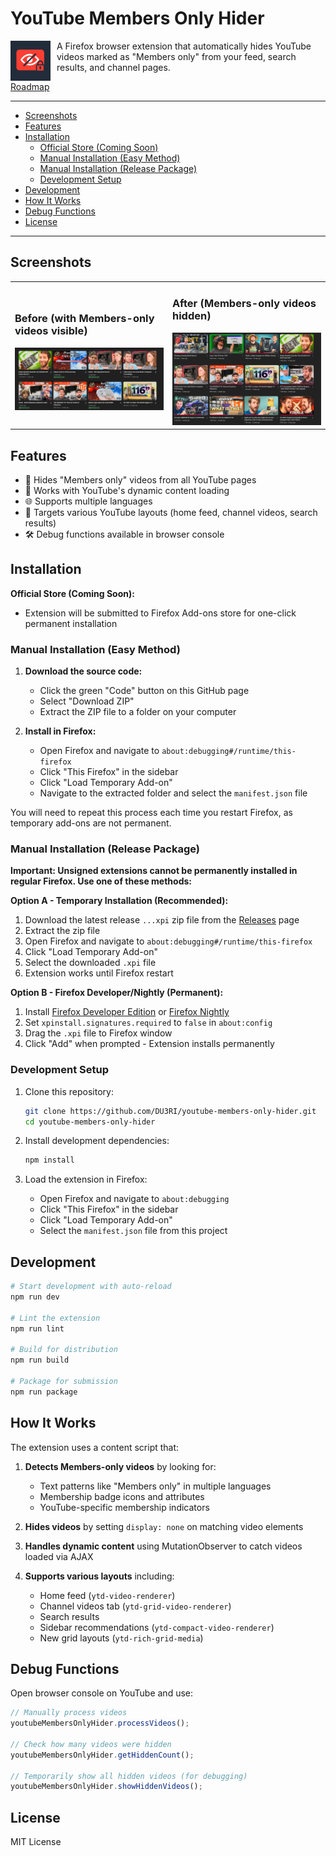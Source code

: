 # YouTube Members Only Hider

<img src="icons/android-chrome-192x192.png" alt="YouTube Members Only Hider Icon" width="64" height="64" align="left" style="margin-right: 10px;">

A Firefox browser extension that automatically hides YouTube videos marked as "Members only" from your feed, search results, and channel pages.

[Roadmap](https://github.com/users/DU3RI/projects/1)
<br clear="left"/>

---

- [Screenshots](#screenshots)
- [Features](#features)
- [Installation](#installation)
   - [Official Store (Coming Soon)](#official-store-coming-soon)
   - [Manual Installation (Easy Method)](#manual-installation-easy-method)
   - [Manual Installation (Release Package)](#manual-installation-release-package)
   - [Development Setup](#development-setup)
- [Development](#development)
- [How It Works](#how-it-works)
- [Debug Functions](#debug-functions)
- [License](#license)

---

## Screenshots

<table>
<tr>
<td width="50%">
<h3>Before (with Members-only videos visible)</h3>
<img src="images/before.png" alt="Before - Members-only videos visible" width="100%">
</td>
<td width="50%">
<h3>After (Members-only videos hidden)</h3>
<img src="images/after.png" alt="After - Members-only videos hidden" width="100%">
</td>
</tr>
</table>

## Features

- 🚫 Hides "Members only" videos from all YouTube pages
- 🔄 Works with YouTube's dynamic content loading
- 🌐 Supports multiple languages
- 🎯 Targets various YouTube layouts (home feed, channel videos, search results)
- 🛠️ Debug functions available in browser console


## Installation

**Official Store (Coming Soon):**
- Extension will be submitted to Firefox Add-ons store for one-click permanent installation

### Manual Installation (Easy Method)

1. **Download the source code:**
   - Click the green "Code" button on this GitHub page
   - Select "Download ZIP"
   - Extract the ZIP file to a folder on your computer

2. **Install in Firefox:**
   - Open Firefox and navigate to `about:debugging#/runtime/this-firefox`
   - Click "This Firefox" in the sidebar
   - Click "Load Temporary Add-on"
   - Navigate to the extracted folder and select the `manifest.json` file

You will need to repeat this process each time you restart Firefox, as temporary add-ons are not permanent.

### Manual Installation (Release Package)

**Important: Unsigned extensions cannot be permanently installed in regular Firefox. Use one of these methods:**

**Option A - Temporary Installation (Recommended):**
1. Download the latest release `...xpi` zip file from the [Releases](../../releases) page
2. Extract the zip file
3. Open Firefox and navigate to `about:debugging#/runtime/this-firefox`
4. Click "Load Temporary Add-on"
5. Select the downloaded `.xpi` file
6. Extension works until Firefox restart

**Option B - Firefox Developer/Nightly (Permanent):**
1. Install [Firefox Developer Edition](https://www.mozilla.org/firefox/developer/) or [Firefox Nightly](https://nightly.mozilla.org/)
2. Set `xpinstall.signatures.required` to `false` in `about:config`
3. Drag the `.xpi` file to Firefox window
4. Click "Add" when prompted - Extension installs permanently



### Development Setup

1. Clone this repository:
   ```bash
   git clone https://github.com/DU3RI/youtube-members-only-hider.git
   cd youtube-members-only-hider
   ```

2. Install development dependencies:
   ```bash
   npm install
   ```

3. Load the extension in Firefox:
   - Open Firefox and navigate to `about:debugging`
   - Click "This Firefox" in the sidebar  
   - Click "Load Temporary Add-on"
   - Select the `manifest.json` file from this project

## Development

```bash
# Start development with auto-reload
npm run dev

# Lint the extension
npm run lint

# Build for distribution
npm run build

# Package for submission
npm run package
```

## How It Works

The extension uses a content script that:

1. **Detects Members-only videos** by looking for:
   - Text patterns like "Members only" in multiple languages
   - Membership badge icons and attributes
   - YouTube-specific membership indicators

2. **Hides videos** by setting `display: none` on matching video elements

3. **Handles dynamic content** using MutationObserver to catch videos loaded via AJAX

4. **Supports various layouts** including:
   - Home feed (`ytd-video-renderer`)
   - Channel videos tab (`ytd-grid-video-renderer`)
   - Search results
   - Sidebar recommendations (`ytd-compact-video-renderer`)
   - New grid layouts (`ytd-rich-grid-media`)

## Debug Functions

Open browser console on YouTube and use:

```javascript
// Manually process videos
youtubeMembersOnlyHider.processVideos();

// Check how many videos were hidden
youtubeMembersOnlyHider.getHiddenCount();

// Temporarily show all hidden videos (for debugging)
youtubeMembersOnlyHider.showHiddenVideos();
```

## License

MIT License
